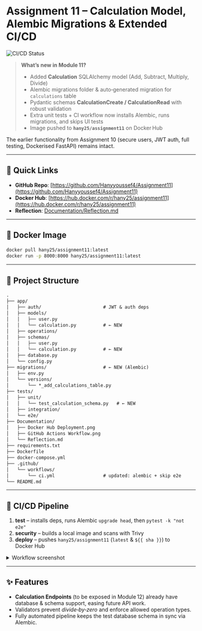 # Assignment 11 – Calculation Model, Alembic Migrations & Extended CI/CD

![CI/CD Status](https://github.com/Hanyyoussef4/Assignment11/actions/workflows/ci.yml/badge.svg)

> **What’s new in Module 11?**
>
> * Added **Calculation** SQLAlchemy model (Add, Subtract, Multiply, Divide)
> * Alembic migrations folder & auto‑generated migration for `calculations` table
> * Pydantic schemas **CalculationCreate / CalculationRead** with robust validation
> * Extra unit tests + CI workflow now installs Alembic, runs migrations, and skips UI tests
> * Image pushed to **`hany25/assignment11`** on Docker Hub

The earlier functionality from Assignment 10 (secure users, JWT auth, full testing,
Dockerised FastAPI) remains intact.

---

## 🔗 Quick Links

* **GitHub Repo**: [https://github.com/Hanyyoussef4/Assignment11](https://github.com/Hanyyoussef4/Assignment11)
* **Docker Hub**: [https://hub.docker.com/r/hany25/assignment11](https://hub.docker.com/r/hany25/assignment11)
* **Reflection**: [Documentation/Reflection.md](Documentation/Reflection.md)

---

## 🐳 Docker Image

```bash
docker pull hany25/assignment11:latest
docker run -p 8000:8000 hany25/assignment11:latest
```

---

## 📂 Project Structure

```
.
├── app/
│   ├── auth/                       # JWT & auth deps
│   ├── models/
│   │   ├── user.py
│   │   └── calculation.py          # ← NEW
│   ├── operations/
│   ├── schemas/
│   │   ├── user.py
│   │   └── calculation.py          # ← NEW
│   ├── database.py
│   └── config.py
├── migrations/                     # ← NEW (Alembic)
│   ├── env.py
│   └── versions/
│       └── *_add_calculations_table.py
├── tests/
│   ├── unit/
│   │   └── test_calculation_schema.py   # ← NEW
│   ├── integration/
│   └── e2e/
├── Documentation/
│   ├── Docker Hub Deployment.png
│   ├── GitHub Actions Workflow.png
│   └── Reflection.md
├── requirements.txt
├── Dockerfile
├── docker-compose.yml
├── .github/
│   └── workflows/
│       └── ci.yml                  # updated: alembic + skip e2e
└── README.md
```

---

## 🚦 CI/CD Pipeline

1. **test** – installs deps, runs Alembic `upgrade head`, then `pytest -k "not e2e"`
2. **security** – builds a local image and scans with Trivy
3. **deploy** – pushes `hany25/assignment11` (`latest` & `${{ sha }}`) to Docker Hub

<details>
<summary>Workflow screenshot</summary>

![GitHub Actions Workflow](Documentation/GitHub%20Actions%20Workflow.png)

</details>

---

## ✨ Features

* **Calculation Endpoints** (to be exposed in Module 12) already have
  database & schema support, easing future API work.
* Validators prevent *divide‑by‑zero* and enforce allowed operation types.
* Fully automated pipeline keeps the test database schema in sync via Alembic.

